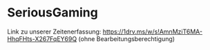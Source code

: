 # SeriousGaming

Link zu unserer Zeitenerfassung: https://1drv.ms/w/s!AmnMziT6MA-HhqFHts-X267FqEY69Q (ohne Bearbeitungsberechtigung)
